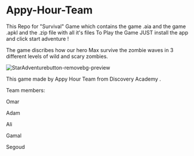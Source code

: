 # Appy-Hour-Team
This Repo for "Survival" Game which contains the game .aia and the game .apkl and the .zip file with all it's files
To Play the Game JUST install the app and click start adventure !

The game discribes how our hero Max survive the zombie waves in 3 different levels of wild and scary zombies.


![StarAdventurebutton-removebg-preview](https://github.com/ahmedsamehsalah1/Appy-Hour-Team/assets/157144454/ef3c8b73-307f-4be1-8aed-259cd54d5fa7)


This game made by Appy Hour Team from Discovery Academy .

Team members:

Omar

Adam

Ali

Gamal

Segoud
